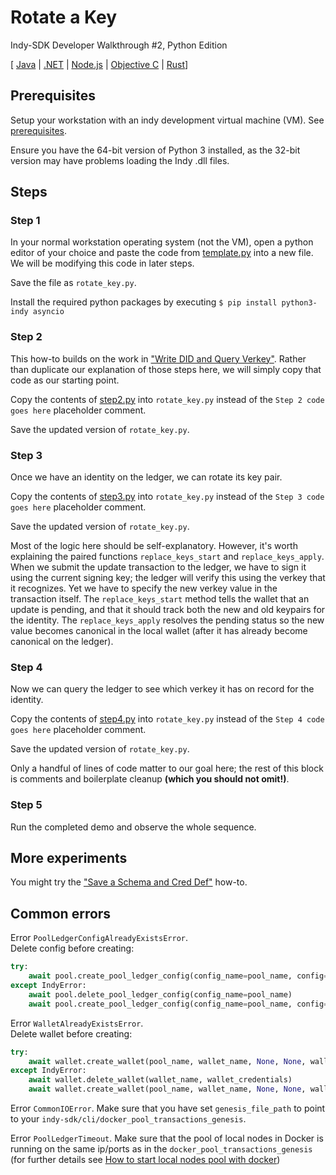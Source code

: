 # Rotate a Key

Indy-SDK Developer Walkthrough #2, Python Edition

[ [Java](../java/README.md) | [.NET](../../not-yet-written.md) | [Node.js](../../not-yet-written.md) | [Objective C](../../not-yet-written.md) | [Rust](../rust/README.md)]


## Prerequisites

Setup your workstation with an indy development virtual machine (VM). See [prerequisites](../../prerequisites.md).

Ensure you have the 64-bit version of Python 3 installed, as the 32-bit version may have problems loading the Indy .dll files.

## Steps

### Step 1

In your normal workstation operating system (not the VM), open a python editor of your
choice and paste the code from [template.py](template.py)
into a new file. We will be modifying this code in later steps.

Save the file as `rotate_key.py`.

Install the required python packages by executing `$ pip install python3-indy asyncio`


### Step 2

This how-to builds on the work in
["Write DID and Query Verkey"](../write-did-and-query-verkey/python/README.md).
Rather than duplicate our explanation of those steps here, we will simply
copy that code as our starting point.

Copy the contents of [step2.py](step2.py) into
`rotate_key.py` instead of the `Step 2 code goes here` placeholder comment.

Save the updated version of `rotate_key.py`.

### Step 3

Once we have an identity on the ledger, we can rotate its key pair.

Copy the contents of [step3.py](step3.py) into
`rotate_key.py` instead of the `Step 3 code goes here` placeholder comment.

Save the updated version of `rotate_key.py`.

Most of the logic here should be self-explanatory. However, it's worth
explaining the paired functions `replace_keys_start` and `replace_keys_apply`.
When we submit the update transaction to the ledger, we have to sign it
using the current signing key; the ledger will verify this using the
verkey that it recognizes. Yet we have to specify the new verkey value
in the transaction itself. The `replace_keys_start` method tells the wallet
that an update is pending, and that it should track both the new and old keypairs
for the identity. The `replace_keys_apply` resolves the pending status
so the new value becomes canonical in the local wallet (after it has
already become canonical on the ledger).

### Step 4

Now we can query the ledger to see which verkey it has on record for the
identity.

Copy the contents of [step4.py](step4.py) into
`rotate_key.py` instead of the `Step 4 code goes here` placeholder comment.

Save the updated version of `rotate_key.py`.

Only a handful of lines of code matter to our goal here; the rest of this
block is comments and boilerplate cleanup **(which you should not omit!)**.

### Step 5

Run the completed demo and observe the whole sequence.

## More experiments

You might try the ["Save a Schema and Cred Def"](../../save-schema-and-cred-def/python/README.md)
how-to.

## Common errors
Error `PoolLedgerConfigAlreadyExistsError`.   
Delete config before creating:
```python
try:
    await pool.create_pool_ledger_config(config_name=pool_name, config=pool_config)
except IndyError:
    await pool.delete_pool_ledger_config(config_name=pool_name)
    await pool.create_pool_ledger_config(config_name=pool_name, config=pool_config)
```

Error `WalletAlreadyExistsError`.   
Delete wallet before creating:
```python
try:
    await wallet.create_wallet(pool_name, wallet_name, None, None, wallet_credentials)
except IndyError:
    await wallet.delete_wallet(wallet_name, wallet_credentials)
    await wallet.create_wallet(pool_name, wallet_name, None, None, wallet_credentials)
```

Error `CommonIOError`. Make sure that you have set `genesis_file_path` to point 
to your `indy-sdk/cli/docker_pool_transactions_genesis`. 

Error `PoolLedgerTimeout`. Make sure that the pool of local nodes in Docker is running on the same ip/ports as 
in the `docker_pool_transactions_genesis` (for further details see [How to start local nodes pool with docker](https://github.com/hyperledger/indy-sdk/blob/master/README.md#how-to-start-local-nodes-pool-with-docker))
